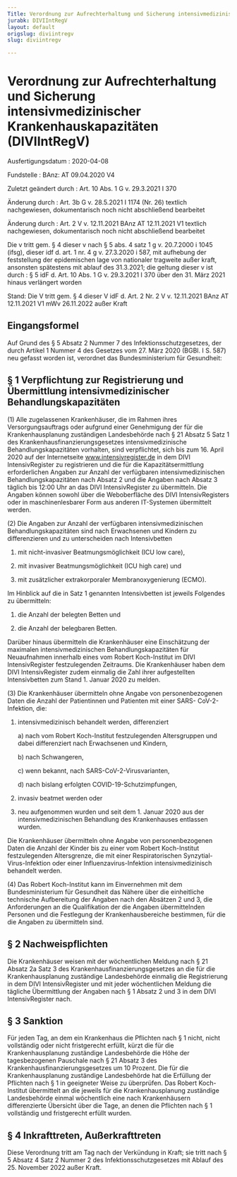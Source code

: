 ```yaml
---
Title: Verordnung zur Aufrechterhaltung und Sicherung intensivmedizinischer Krankenhauskapazitäten
jurabk: DIVIIntRegV
layout: default
origslug: diviintregv
slug: diviintregv

---
```


# Verordnung zur Aufrechterhaltung und Sicherung intensivmedizinischer Krankenhauskapazitäten (DIVIIntRegV)

Ausfertigungsdatum
:   2020-04-08

Fundstelle
:   BAnz: AT 09.04.2020 V4

Zuletzt geändert durch
:   Art. 10 Abs. 1 G v. 29.3.2021 I 370

Änderung durch
:   Art. 3b G v. 28.5.2021 I 1174 (Nr. 26) textlich nachgewiesen, dokumentarisch noch nicht abschließend bearbeitet

Änderung durch
:   Art. 2 V v. 12.11.2021 BAnz AT 12.11.2021 V1 textlich nachgewiesen, dokumentarisch noch nicht abschließend bearbeitet

Die v tritt gem. § 4 dieser v nach § 5 abs. 4 satz 1 g v. 20.7.2000 i 1045 (ifsg), dieser idf d. art. 1 nr. 4 g v. 27.3.2020 i 587, mit aufhebung der feststellung der epidemischen lage von nationaler tragweite außer kraft, ansonsten spätestens mit ablauf des 31.3.2021; die geltung dieser v ist durch
:   § 5 idF d. Art. 10 Abs. 1 G v. 29.3.2021 I 370 über den 31. März 2021 hinaus verlängert worden

Stand: Die V tritt gem. § 4 dieser V idF d. Art. 2 Nr. 2 V v. 12.11.2021 BAnz AT 12.11.2021 V1 mWv 26.11.2022 außer Kraft

## Eingangsformel

Auf Grund des § 5 Absatz 2 Nummer 7 des Infektionsschutzgesetzes, der
durch Artikel 1 Nummer 4 des Gesetzes vom 27. März 2020 (BGBl. I S.
587) neu gefasst worden ist, verordnet das Bundesministerium für
Gesundheit:


## § 1 Verpflichtung zur Registrierung und Übermittlung intensivmedizinischer Behandlungskapazitäten

(1) Alle zugelassenen Krankenhäuser, die im Rahmen ihres
Versorgungsauftrags oder aufgrund einer Genehmigung der für die
Krankenhausplanung zuständigen Landesbehörde nach § 21 Absatz 5 Satz 1
des Krankenhausfinanzierungsgesetzes intensivmedizinische
Behandlungskapazitäten vorhalten, sind verpflichtet, sich bis zum 16.
April 2020 auf der Internetseite www.intensivregister.de in dem DIVI
IntensivRegister zu registrieren und die für die Kapazitätsermittlung
erforderlichen Angaben zur Anzahl der verfügbaren
intensivmedizinischen Behandlungskapazitäten nach Absatz 2 und die
Angaben nach Absatz 3 täglich bis 12:00 Uhr an das DIVI
IntensivRegister zu übermitteln. Die Angaben können sowohl über die
Weboberfläche des DIVI IntensivRegisters oder in maschinenlesbarer
Form aus anderen IT-Systemen übermittelt werden.

(2) Die Angaben zur Anzahl der verfügbaren intensivmedizinischen
Behandlungskapazitäten sind nach Erwachsenen und Kindern zu
differenzieren und zu unterscheiden nach Intensivbetten

1.  mit nicht-invasiver Beatmungsmöglichkeit (ICU low care),


2.  mit invasiver Beatmungsmöglichkeit (ICU high care) und


3.  mit zusätzlicher extrakorporaler Membranoxygenierung (ECMO).



Im Hinblick auf die in Satz 1 genannten Intensivbetten ist jeweils
Folgendes zu übermitteln:

1.  die Anzahl der belegten Betten und


2.  die Anzahl der belegbaren Betten.



Darüber hinaus übermitteln die Krankenhäuser eine Einschätzung der
maximalen intensivmedizinischen Behandlungskapazitäten für
Neuaufnahmen innerhalb eines vom Robert Koch-Institut im DIVI
IntensivRegister festzulegenden Zeitraums. Die Krankenhäuser haben dem
DIVI IntensivRegister zudem einmalig die Zahl ihrer aufgestellten
Intensivbetten zum Stand 1. Januar 2020 zu melden.

(3) Die Krankenhäuser übermitteln ohne Angabe von personenbezogenen
Daten die Anzahl der Patientinnen und Patienten mit einer SARS-
CoV-2-Infektion, die:

1.  intensivmedizinisch behandelt werden, differenziert

    a)  nach vom Robert Koch-Institut festzulegenden Altersgruppen und dabei
        differenziert nach Erwachsenen und Kindern,


    b)  nach Schwangeren,


    c)  wenn bekannt, nach SARS-CoV-2-Virusvarianten,


    d)  nach bislang erfolgten COVID-19-Schutzimpfungen,





2.  invasiv beatmet werden oder


3.  neu aufgenommen wurden und seit dem 1. Januar 2020 aus der
    intensivmedizinischen Behandlung des Krankenhauses entlassen wurden.



Die Krankenhäuser übermitteln ohne Angabe von personenbezogenen Daten
die Anzahl der Kinder bis zu einer vom Robert Koch-Institut
festzulegenden Altersgrenze, die mit einer Respiratorischen Synzytial-
Virus-Infektion oder einer Influenzavirus-Infektion
intensivmedizinisch behandelt werden.

(4) Das Robert Koch-Institut kann im Einvernehmen mit dem
Bundesministerium für Gesundheit das Nähere über die einheitliche
technische Aufbereitung der Angaben nach den Absätzen 2 und 3, die
Anforderungen an die Qualifikation der die Angaben übermittelnden
Personen und die Festlegung der Krankenhausbereiche bestimmen, für die
die Angaben zu übermitteln sind.


## § 2 Nachweispflichten

Die Krankenhäuser weisen mit der wöchentlichen Meldung nach § 21
Absatz 2a Satz 3 des Krankenhausfinanzierungsgesetzes an die für die
Krankenhausplanung zuständige Landesbehörde einmalig die Registrierung
in dem DIVI IntensivRegister und mit jeder wöchentlichen Meldung die
tägliche Übermittlung der Angaben nach § 1 Absatz 2 und 3 in dem DIVI
IntensivRegister nach.


## § 3 Sanktion

Für jeden Tag, an dem ein Krankenhaus die Pflichten nach § 1 nicht,
nicht vollständig oder nicht fristgerecht erfüllt, kürzt die für die
Krankenhausplanung zuständige Landesbehörde die Höhe der
tagesbezogenen Pauschale nach § 21 Absatz 3 des
Krankenhausfinanzierungsgesetzes um 10 Prozent. Die für die
Krankenhausplanung zuständige Landesbehörde hat die Erfüllung der
Pflichten nach § 1 in geeigneter Weise zu überprüfen. Das Robert Koch-
Institut übermittelt an die jeweils für die Krankenhausplanung
zuständige Landesbehörde einmal wöchentlich eine nach Krankenhäusern
differenzierte Übersicht über die Tage, an denen die Pflichten nach §
1 vollständig und fristgerecht erfüllt wurden.


## § 4 Inkrafttreten, Außerkrafttreten

Diese Verordnung tritt am Tag nach der Verkündung in Kraft; sie tritt
nach § 5 Absatz 4 Satz 2 Nummer 2 des Infektionsschutzgesetzes mit
Ablauf des 25. November 2022 außer Kraft.

